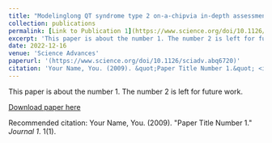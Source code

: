 ```yaml
---
title: "Modelinglong QT syndrome type 2 on-a-chipvia in-depth assessment of isogenic gene-edited 3D cardiac tissues"
collection: publications
permalink: [Link to Publication 1](https://www.science.org/doi/10.1126/sciadv.abq6720)
excerpt: 'This paper is about the number 1. The number 2 is left for future work.'
date: 2022-12-16
venue: 'Science Advances'
paperurl: '(https://www.science.org/doi/10.1126/sciadv.abq6720)'
citation: 'Your Name, You. (2009). &quot;Paper Title Number 1.&quot; <i>Journal 1</i>. 1(1).'
---
```

This paper is about the number 1. The number 2 is left for future work.

[Download paper here](http://academicpages.github.io/files/paper1.pdf)

Recommended citation: Your Name, You. (2009). "Paper Title Number 1." <i>Journal 1</i>. 1(1).
